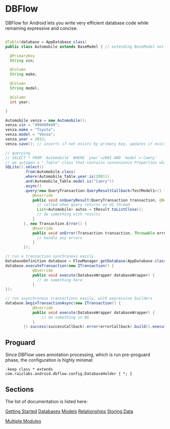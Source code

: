 # DBFlow

DBFlow for Android lets you write very efficient database code while remaining
expressive and concise.

```java

@Table(database = AppDatabase.class)
public class Automobile extends BaseModel { // extending BaseModel not required, you can also implement Model

  @PrimaryKey
  String vin;

  @Column
  String make;

  @Column
  String model;

  @Column
  int year;

}

Automobile venza = new Automobile();
venza.vin = "499499449";
venza.make = "Toyota";
venza.model = "Venza";
venza.year = 2013;
venza.save(); // inserts if not exists by primary key, updates if exists.

// querying
// SELECT * FROM `Automobile` WHERE `year`=2001 AND `model`='Camry'
// we autogen a "_Table" class that contains convenience Properties which provide easy SQL ops.
SQLite().select()
        .from(Automobile.class)
        .where(Automobile_Table.year.is(2001))
        .and(Automobile_Table.model.is("Camry"))
        .async()
        .query(new QueryTransaction.QueryResultCallback<TestModel1>() {
            @Override
            public void onQueryResult(QueryTransaction transaction, @NonNull CursorResult<TestModel1> tResult) {
              // called when query returns on UI thread
              List<Automobile> autos = tResult.toListClose();
              // do something with results
            }
        }, new Transaction.Error() {
            @Override
            public void onError(Transaction transaction, Throwable error) {
              // handle any errors
            }
        });

// run a transaction synchronous easily.
DatabaseDefinition database = FlowManager.getDatabase(AppDatabase.class);
database.executeTransaction(new ITransaction() {
            @Override
            public void execute(DatabaseWrapper databaseWrapper) {
              // do something here
            }
});

// run asynchronous transactions easily, with expressive builders
database.beginTransactionAsync(new ITransaction() {
            @Override
            public void execute(DatabaseWrapper databaseWrapper) {
                // do something in BG
            }
        }).success(successCallback).error(errorCallback).build().execute();

```

## Proguard

Since DBFlow uses annotation processing, which is run pre-proguard phase,
the configuration is highly minimal:

```
-keep class * extends com.raizlabs.android.dbflow.config.DatabaseHolder { *; }
```

## Sections

The list of documentation is listed here:

[Getting Started](/usage2/GettingStarted.md)
[Databases](/usage2/Databases.md)
[Models](/usage2/Models.md)
[Relationships](/usage2/Relationships.md)
[Storing Data](/usage2/StoringData.md)

[Multiple Modules](/usage2/MultipleModules.md)

